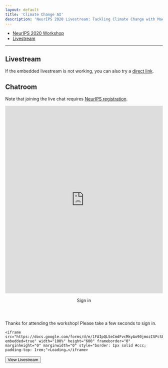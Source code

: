 ```yaml
---
layout: default
title: 'Climate Change AI'
description: 'NeurIPS 2020 Livestream: Tackling Climate Change with Machine Learning'
---
```


<nav class="breadcrumb" aria-label="breadcrumbs">
  <ul>
    <li><a href="/events/neurips2020">NeurIPS 2020 Workshop</a></li>
    <li class='is-active'><a href="#" aria-current="page">Livestream</a></li>
  </ul>
</nav>
<hr>

<h2>Livestream</h2>

<p>If the embedded livestream is not working, you can also try a <a href='https://slideslive.com/38947095' target='_blank'>direct link</a>.</p>

<div id="presentation-embed-38947095"></div>

<script src='https://slideslive.com/embed_presentation.js'></script>
<script>
    embed = new SlidesLiveEmbed('presentation-embed-38947095', {
        presentationId: '38947095',
        autoPlay: false, // change to true to autoplay the embedded presentation
        verticalEnabled: true
    });
</script>


<h2>Chatroom</h2>

<p>Note that joining the live chat requires <a href='https://neurips.cc/Register/view-registration' target='_blank'>NeurIPS registration</a>.</p>

<iframe frameborder="0" src="https://neurips2020.rocket.chat/channel/tackling-climate-change-with-ml-99?layout=embedded" width="100%" height="600px" style="display: block"></iframe>

<div class="modal is-active">
  <div class="modal-background"></div>
  <div class="modal-card">
  <header class="modal-card-head">
    <p class="modal-card-title">Sign in</p>
  </header>
  <section class="modal-card-body">
    <p>Thanks for attending the workshop! Please take a few seconds to sign in.</p>

    <iframe src="https://docs.google.com/forms/d/e/1FAIpQLSeCmdFvcMkyAo90jmozISPcS81RepHrqBBRQH34dlPmHssACg/viewform?embedded=true" width="100%" height="600" frameborder="0" marginheight="0" marginwidth="0" style="border: 1px solid #ccc; padding-top: 1rem;">Loading…</iframe>

  </section>
  <footer class="modal-card-foot">
    <button class="button is-success close-button">View Livestream</button>
  </footer>
  </div>
</div>

<script type='text/javascript'>

function setCookie(cname, cvalue, exdays) {
  var d = new Date();
  d.setTime(d.getTime() + (exdays*24*60*60*1000));
  var expires = "expires="+ d.toUTCString();
  document.cookie = cname + "=" + cvalue + ";" + expires + ";path=/";
}

function getCookie(cname) {
  var name = cname + "=";
  var decodedCookie = decodeURIComponent(document.cookie);
  var ca = decodedCookie.split(';');
  for(var i = 0; i <ca.length; i++) {
    var c = ca[i];
    while (c.charAt(0) == ' ') {
      c = c.substring(1);
    }
    if (c.indexOf(name) == 0) {
      return c.substring(name.length, c.length);
    }
  }
  return "";
}

$(document).ready(() => {
  function closeModal() {
    $('.modal').removeClass('is-active');
    setCookie('closed-2020-modal', true);
  }

  $('.modal-background').click(closeModal);

  $('.close-button').click(closeModal);

  if (getCookie('closed-2020-modal')) {
    closeModal();
  }
});

</script>
